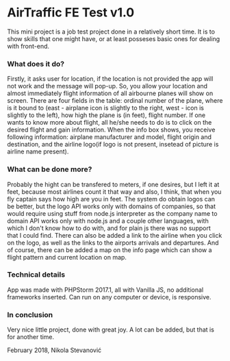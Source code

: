 # AirTraffic FE Test v1.0

This mini project is a job test project done in a relatively short time. It is to show skills that one might have, or at least posseses basic ones for dealing with front-end.

<h3>What does it do?</h3>

Firstly, it asks user for location, if the location is not provided the app will not work and the message will pop-up. So, you allow your location and almost immediately flight information of all airbourne planes will show on screen. There are four fields in the table: ordinal number of the plane, where is it bound to (east - airplane icon is slightly to the right, west - icon is slightly to the left), how high the plane is (in feet), flight number. If one wants to know more about flight, all he/she needs to do is to click on the desired flight and gain information. When the info box shows, you receive following information: airplane manufacturer and model, flight origin and destination, and the airline logo(if logo is not present, insetead of picture is airline name present).

<h3>What can be done more?</h3>

Probably the hight can be transfered to meters, if one desires, but I left it at feet, because most airlines count it that way and also, I think, that when you fly captain says how high are you in feet. The system do obtain logos can be better, but the logo API works only with domains of companies, so that would require using stuff from node.js interpreter as the company name to domain API works only with node.js and a couple other languages, with which I don't know how to do with, and for plain js there was no support that I could find. There can also be added a link to the airline when you click on the logo, as well as the links to the airports arrivals and departures. And of course, there can be added a map on the info page which can show a flight pattern and current location on map.

<h3>Technical details</h3>

App was made with PHPStorm 2017.1, all with Vanilla JS, no additional frameworks inserted. Can run on any computer or device, is responsive.

<h3>In conclusion</h3>

Very nice little project, done with great joy. A lot can be added, but that is for another time.

February 2018, Nikola Stevanović
